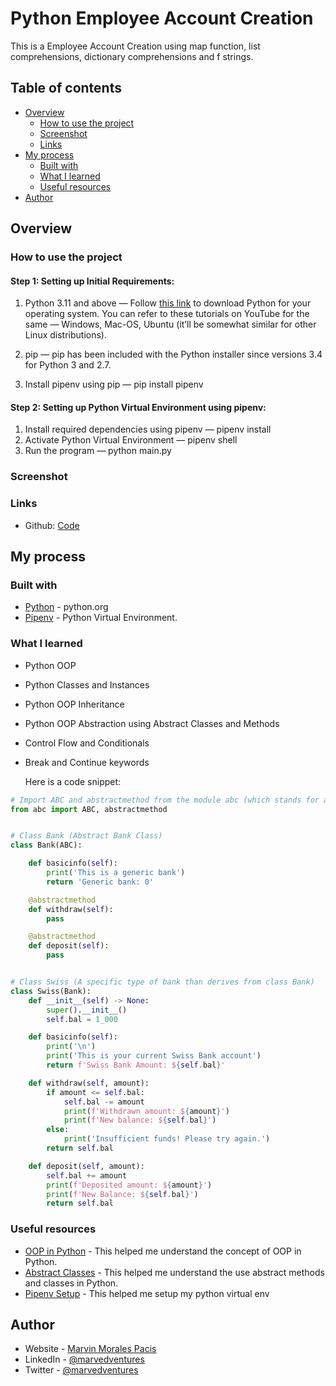 # Python Employee Account Creation

This is a Employee Account Creation using map function, list comprehensions, dictionary comprehensions and f strings.

## Table of contents

- [Overview](#overview)
  - [How to use the project](#how-to-use-the-project)
  - [Screenshot](#screenshot)
  - [Links](#links)
- [My process](#my-process)
  - [Built with](#built-with)
  - [What I learned](#what-i-learned)
  - [Useful resources](#useful-resources)
- [Author](#author)

## Overview

### How to use the project

#### Step 1: Setting up Initial Requirements:

1. Python 3.11 and above — Follow [this link](https://www.python.org/downloads/) to download Python for your operating system. You can refer to these tutorials on YouTube for the same — Windows, Mac-OS, Ubuntu (it’ll be somewhat similar for other Linux distributions).

2. pip — pip has been included with the Python installer since versions 3.4 for Python 3 and 2.7.

3. Install pipenv using pip — pip install pipenv

#### Step 2: Setting up Python Virtual Environment using pipenv:

1. Install required dependencies using pipenv — pipenv install
2. Activate Python Virtual Environment — pipenv shell
3. Run the program — python main.py

### Screenshot

### Links

- Github: [Code](https://github.com/marvedventures/python-bank-app)

## My process

### Built with

- [Python](https://www.python.org/) - python.org
- [Pipenv](https://pipenv.pypa.io/en/latest/) - Python Virtual Environment.

### What I learned

- Python OOP
- Python Classes and Instances
- Python OOP Inheritance
- Python OOP Abstraction using Abstract Classes and Methods
- Control Flow and Conditionals
- Break and Continue keywords

  Here is a code snippet:

```py
# Import ABC and abstractmethod from the module abc (which stands for abstract base classes)
from abc import ABC, abstractmethod


# Class Bank (Abstract Bank Class)
class Bank(ABC):

    def basicinfo(self):
        print('This is a generic bank')
        return 'Generic bank: 0'

    @abstractmethod
    def withdraw(self):
        pass

    @abstractmethod
    def deposit(self):
        pass


# Class Swiss (A specific type of bank than derives from class Bank)
class Swiss(Bank):
    def __init__(self) -> None:
        super().__init__()
        self.bal = 1_000

    def basicinfo(self):
        print('\n')
        print('This is your current Swiss Bank account')
        return f'Swiss Bank Amount: ${self.bal}'

    def withdraw(self, amount):
        if amount <= self.bal:
            self.bal -= amount
            print(f'Withdrawn amount: ${amount}')
            print(f'New balance: ${self.bal}')
        else:
            print('Insufficient funds! Please try again.')
        return self.bal

    def deposit(self, amount):
        self.bal += amount
        print(f'Deposited amount: ${amount}')
        print(f'New Balance: ${self.bal}')
        return self.bal
```

### Useful resources

- [OOP in Python](https://www.geeksforgeeks.org/python-oops-concepts/) - This helped me understand the concept of OOP in Python.
- [Abstract Classes](https://www.geeksforgeeks.org/abstract-classes-in-python/) - This helped me understand the use abstract methods and classes in Python.
- [Pipenv Setup](https://python.plainenglish.io/setting-up-a-basic-django-project-with-pipenv-7c58fa2ec631) - This helped me setup my python virtual env

## Author

- Website - [Marvin Morales Pacis](https://marvin-morales-pacis.vercel.app/)
- LinkedIn - [@marvedventures](https://www.linkedin.com/in/marvedventures/)
- Twitter - [@marvedventures](https://www.twitter.com/marvedventures)
